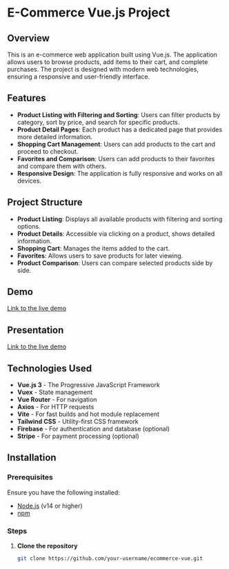 # E-Commerce Vue.js Project

## Overview

This is an e-commerce web application built using Vue.js. The application allows users to browse products, add items to their cart, and complete purchases. The project is designed with modern web technologies, ensuring a responsive and user-friendly interface.

## Features

- **Product Listing with Filtering and Sorting**: Users can filter products by category, sort by price, and search for specific products.
- **Product Detail Pages**: Each product has a dedicated page that provides more detailed information.
- **Shopping Cart Management**: Users can add products to the cart and proceed to checkout.
- **Favorites and Comparison**: Users can add products to their favorites and compare them with others.
- **Responsive Design**: The application is fully responsive and works on all devices.

## Project Structure

- **Product Listing**: Displays all available products with filtering and sorting options.
- **Product Details**: Accessible via clicking on a product, shows detailed information.
- **Shopping Cart**: Manages the items added to the cart.
- **Favorites**: Allows users to save products for later viewing.
- **Product Comparison**: Users can compare selected products side by side.

## Demo

[Link to the live demo](https://my-flexstore-final.vercel.app/)

## Presentation

[Link to the live demo](#)

## Technologies Used

- **Vue.js 3** - The Progressive JavaScript Framework
- **Vuex** - State management
- **Vue Router** - For navigation
- **Axios** - For HTTP requests
- **Vite** - For fast builds and hot module replacement
- **Tailwind CSS** - Utility-first CSS framework
- **Firebase** - For authentication and database (optional)
- **Stripe** - For payment processing (optional)

## Installation

### Prerequisites

Ensure you have the following installed:

- [Node.js](https://nodejs.org/) (v14 or higher)
- [npm](https://www.npmjs.com/)

### Steps

1. **Clone the repository**

   ```bash
   git clone https://github.com/your-username/ecommerce-vue.git
   ```
